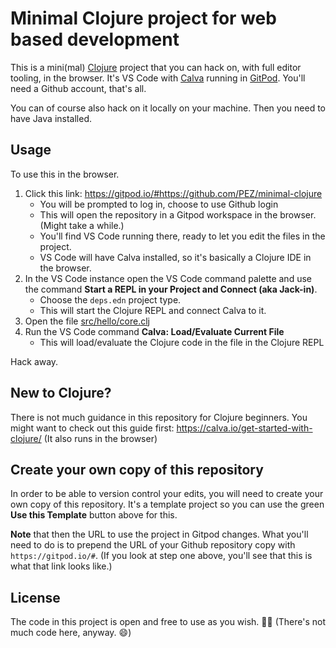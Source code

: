 # Minimal Clojure project for web based development

This is a mini(mal) [Clojure](https://clojure.org) project that you can hack on, with full editor tooling, in the browser. It's VS Code with [Calva](https:/calva.io) running in [GitPod](https://gitpod.io). You'll need a Github account, that's all.

You can of course also hack on it locally on your machine. Then you need to have Java installed.

## Usage

To use this in the browser.

1. Click this link: https://gitpod.io/#https://github.com/PEZ/minimal-clojure
   * You will be prompted to log in, choose to use Github login
   * This will open the repository in a Gitpod workspace in the browser. (Might take a while.)
   * You'll find VS Code running there, ready to let you edit the files in the project.
   * VS Code will have Calva installed, so it's basically a Clojure IDE in the browser.
1. In the VS Code instance open the VS Code command palette and use the command **Start a REPL in your Project and Connect (aka Jack-in)**.
   * Choose the `deps.edn` project type.
   * This will start the Clojure REPL and connect Calva to it.
1. Open the file [src/hello/core.clj](src/hello/core.clj)
1. Run the VS Code command **Calva: Load/Evaluate Current File**
   * This will load/evaluate the Clojure code in the file in the Clojure REPL

Hack away.

## New to Clojure?

There is not much guidance in this repository for Clojure beginners. You might want to check out this guide first: https://calva.io/get-started-with-clojure/ (It also runs in the browser)

## Create your own copy of this repository

In order to be able to version control your edits, you will need to create your own copy of this repository. It's a template project so you can use the green **Use this Template** button above for this.

**Note** that then the URL to use the project in Gitpod changes. What you'll need to do is to prepend the URL of your Github repository copy with `https://gitpod.io/#`. (If you look at step one above, you'll see that this is what that link looks like.)

## License

The code in this project is open and free to use as you wish. 🗽🍺 (There's not much code here, anyway. 😄)

